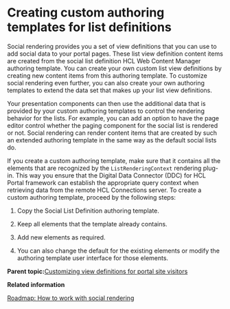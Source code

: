 # Creating custom authoring templates for list definitions

Social rendering provides you a set of view definitions that you can use to add social data to your portal pages. These list view definition content items are created from the social list definition HCL Web Content Manager authoring template. You can create your own custom list view definitions by creating new content items from this authoring template. To customize social rendering even further, you can also create your own authoring templates to extend the data set that makes up your list view definitions.

Your presentation components can then use the additional data that is provided by your custom authoring templates to control the rendering behavior for the lists. For example, you can add an option to have the page editor control whether the paging component for the social list is rendered or not. Social rendering can render content items that are created by such an extended authoring template in the same way as the default social lists do.

If you create a custom authoring template, make sure that it contains all the elements that are recognized by the `ListRenderingContext` rendering plug-in. This way you ensure that the Digital Data Connector \(DDC\) for HCL Portal framework can establish the appropriate query context when retrieving data from the remote HCL Connections server. To create a custom authoring template, proceed by the following steps:

1.  Copy the Social List Definition authoring template.

2.  Keep all elements that the template already contains.

3.  Add new elements as required.

4.  You can also change the default for the existing elements or modify the authoring template user interface for those elements.


**Parent topic:**[Customizing view definitions for portal site visitors](../social/soc_rendr_shape_socl_list.md)

**Related information**  


[Roadmap: How to work with social rendering](../social/soc_rendr_roadmap.md)

